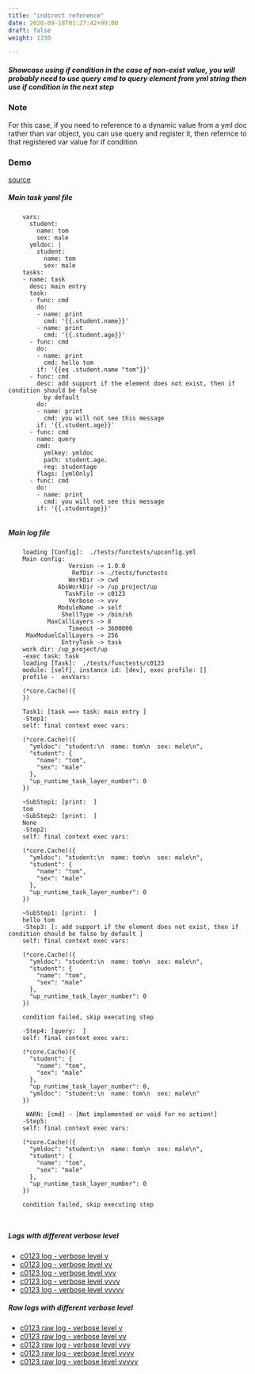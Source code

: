```yaml
---
title: "indirect reference"
date: 2020-09-18T01:27:42+99:00
draft: false
weight: 1330

---
```


##### Showcase using if condition in the case of non-exist value, you will probably need to use query cmd to query element from yml string then use if condition in the next step


### Note


For this case, if you need to reference to a dynamic value from a yml doc rather than var object, you can use query and register it, then refernce to that registered var value for if condition











### Demo








[source](https://github.com/upcmd/up/blob/master/tests/functests/c0123.yml)

##### Main task yaml file
```
    vars:
      student:
        name: tom
        sex: male
      ymldoc: |
        student:
          name: tom
          sex: male
    tasks:
    - name: task
      desc: main entry
      task:
      - func: cmd
        do:
        - name: print
          cmd: '{{.student.name}}'
        - name: print
          cmd: '{{.student.age}}'
      - func: cmd
        do:
        - name: print
          cmd: hello tom
        if: '{{eq .student.name "tom"}}'
      - func: cmd
        desc: add support if the element does not exist, then if condition should be false
          by default
        do:
        - name: print
          cmd: you will not see this message
        if: '{{.student.age}}'
      - func: cmd
        name: query
        cmd:
          ymlkey: ymldoc
          path: student.age.
          reg: studentage
        flags: [ymlOnly]
      - func: cmd
        do:
        - name: print
          cmd: you will not see this message
        if: '{{.studentage}}'
    
```
##### Main log file
```
    loading [Config]:  ./tests/functests/upconfig.yml
    Main config:
                 Version -> 1.0.0
                  RefDir -> ./tests/functests
                 WorkDir -> cwd
              AbsWorkDir -> /up_project/up
                TaskFile -> c0123
                 Verbose -> vvv
              ModuleName -> self
               ShellType -> /bin/sh
           MaxCallLayers -> 8
                 Timeout -> 3600000
     MaxModuelCallLayers -> 256
               EntryTask -> task
    work dir: /up_project/up
    -exec task: task
    loading [Task]:  ./tests/functests/c0123
    module: [self], instance id: [dev], exec profile: []
    profile -  envVars:
    
    (*core.Cache)({
    })
    
    Task1: [task ==> task: main entry ]
    -Step1:
    self: final context exec vars:
    
    (*core.Cache)({
      "ymldoc": "student:\n  name: tom\n  sex: male\n",
      "student": {
        "name": "tom",
        "sex": "male"
      },
      "up_runtime_task_layer_number": 0
    })
    
    ~SubStep1: [print:  ]
    tom
    ~SubStep2: [print:  ]
    None
    -Step2:
    self: final context exec vars:
    
    (*core.Cache)({
      "ymldoc": "student:\n  name: tom\n  sex: male\n",
      "student": {
        "name": "tom",
        "sex": "male"
      },
      "up_runtime_task_layer_number": 0
    })
    
    ~SubStep1: [print:  ]
    hello tom
    -Step3: [: add support if the element does not exist, then if condition should be false by default ]
    self: final context exec vars:
    
    (*core.Cache)({
      "ymldoc": "student:\n  name: tom\n  sex: male\n",
      "student": {
        "name": "tom",
        "sex": "male"
      },
      "up_runtime_task_layer_number": 0
    })
    
    condition failed, skip executing step 
    
    -Step4: [query:  ]
    self: final context exec vars:
    
    (*core.Cache)({
      "student": {
        "name": "tom",
        "sex": "male"
      },
      "up_runtime_task_layer_number": 0,
      "ymldoc": "student:\n  name: tom\n  sex: male\n"
    })
    
     WARN: [cmd] - [Not implemented or void for no action!]
    -Step5:
    self: final context exec vars:
    
    (*core.Cache)({
      "ymldoc": "student:\n  name: tom\n  sex: male\n",
      "student": {
        "name": "tom",
        "sex": "male"
      },
      "up_runtime_task_layer_number": 0
    })
    
    condition failed, skip executing step 
    
    
```


##### Logs with different verbose level
* [c0123 log - verbose level v](../../logs/c0123_v)
* [c0123 log - verbose level vv](../../logs/c0123_vv)
* [c0123 log - verbose level vvv](../../logs/c0123_vvvv)
* [c0123 log - verbose level vvvv](../../logs/c0123_vvvv)
* [c0123 log - verbose level vvvvv](../../logs/c0123_vvvvv)

##### Raw logs with different verbose level
* [c0123 raw log - verbose level v](../../reflogs/c0123_v.log)
* [c0123 raw log - verbose level vv](../../reflogs/c0123_vv.log)
* [c0123 raw log - verbose level vvv](../../reflogs/c0123_vvv.log)
* [c0123 raw log - verbose level vvvv](../../reflogs/c0123_vvvv.log)
* [c0123 raw log - verbose level vvvvv](../../reflogs/c0123_vvvvv.log)








